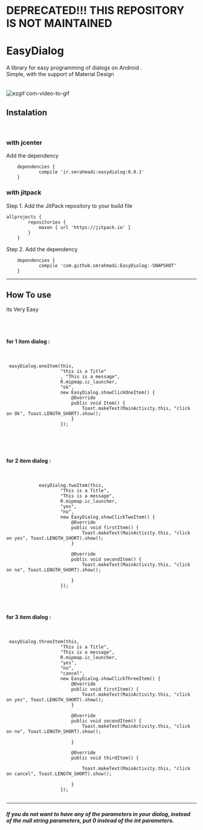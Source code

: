 # DEPRECATED!!! THIS REPOSITORY IS NOT MAINTAINED
# EasyDialog

A library for easy programming of dialogs on Android .<br/>
Simple, with the support of Material Design
<br/><br/><br/>
![ezgif com-video-to-gif](https://user-images.githubusercontent.com/28293828/36064629-2827560a-0ea3-11e8-8ca9-3b11a6de5b4b.gif)

## Instalation ##
<br/>

### with jcenter ###
Add the dependency
```
	dependencies {
	        compile 'ir.smrahmadi:easydialog:0.0.1'
	}
```

### with jitpack ###
Step 1. Add the JitPack repository to your build file<br/>
```	
allprojects {
		repositories {
			maven { url 'https://jitpack.io' }
		}
	}
```

Step 2. Add the dependency

```
	dependencies {
	        compile 'com.github.smrahmadi:EasyDialog:-SNAPSHOT'
	}
```

- - - -

## How To use  ##
its Very Easy

<br/><br/>
#### for 1 item dialog : ####
<br/>

```
 easyDialog.oneItem(this,
                    "this is a Title"
                    , "This is a message",
                    R.mipmap.ic_launcher,
                    "ok",
                    new EasyDialog.showClickOneItem() {
                        @Override
                        public void Item() {
                            Toast.makeText(MainActivity.this, "click on Ok", Toast.LENGTH_SHORT).show();
                        }
                    });
                    
```
<br/><br/>

#### for 2 item dialog : ####
<br/>

```
            easyDialog.twoItem(this,
                    "This is a Title",
                    "This is a message",
                    R.mipmap.ic_launcher,
                    "yes",
                    "no",
                    new EasyDialog.showClickTwoItem() {
                        @Override
                        public void firstItem() {
                            Toast.makeText(MainActivity.this, "click on yes", Toast.LENGTH_SHORT).show();
                        }

                        @Override
                        public void secondItem() {
                            Toast.makeText(MainActivity.this, "click on no", Toast.LENGTH_SHORT).show();

                        }
                    });

```
<br/><br/>

#### for 3 item dialog : ####
<br/>

```
 easyDialog.threeItem(this,
                    "This is a Title",
                    "This is a message",
                    R.mipmap.ic_launcher,
                    "yes",
                    "no",
                    "cancel",
                    new EasyDialog.showClickThreeItem() {
                        @Override
                        public void firstItem() {
                            Toast.makeText(MainActivity.this, "click on yes", Toast.LENGTH_SHORT).show();
                        }

                        @Override
                        public void secondItem() {
                            Toast.makeText(MainActivity.this, "click on no", Toast.LENGTH_SHORT).show();

                        }

                        @Override
                        public void thirdItem() {

                            Toast.makeText(MainActivity.this, "click on cancel", Toast.LENGTH_SHORT).show();

                        }
                    });
                    
```

- - - -
##### If you do not want to have any of the parameters in your dialog, instead of the null string parameters, put 0 instead of the int parameters. #####


